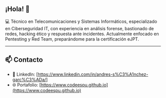 ## ¡Hola! 👋

💻 Técnico en Telecomunicaciones y Sistemas Informáticos, especializado en Ciberseguridad IT, con experiencia en análisis forense, bastionado de redes, hacking ético y respuesta ante incidentes. Actualmente enfocado en Pentesting y Red Team, preparándome para la certificación eJPT.

---

## 📫 Contacto
- 🔗 LinkedIn: [https://www.linkedin.com/in/andres-s%C3%A1nchez-garc%C3%ADa/]  
- 🌐 Portafolio: [https://www.codeespu.github.io](https://www.codeespu.github.io)  

